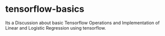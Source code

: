 # tensorflow-basics
Its a Discussion about basic Tensorflow Operations and Implementation of Linear and Logistic Regression using tensorflow. 
